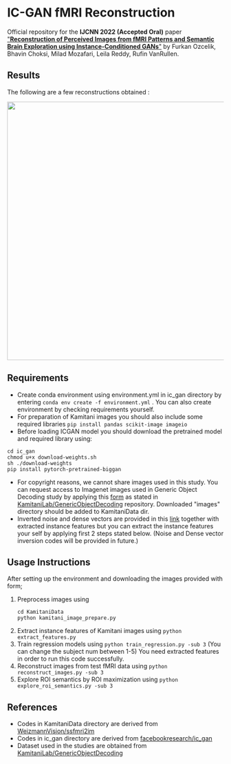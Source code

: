 # IC-GAN fMRI Reconstruction

Official repository for the **IJCNN 2022 (Accepted Oral)** paper ["**Reconstruction of Perceived Images from fMRI Patterns and Semantic Brain Exploration using Instance-Conditioned GANs**"](https://arxiv.org/abs/2202.12692) by Furkan Ozcelik, Bhavin Choksi, Milad Mozafari, Leila Reddy, Rufin VanRullen.


## Results
The following are a few reconstructions obtained : 
<p align="center"><img src="./figures/Reconstructions.png" width="600" ></p>


## Requirements
- Create conda environment using environment.yml in ic_gan directory by entering `conda env create -f environment.yml` . You can also create environment by checking requirements yourself. 
- For preparation of Kamitani images you should also include some required libraries `pip install pandas scikit-image imageio `
- Before loading ICGAN model you should download the pretrained model and required library using:
```
cd ic_gan
chmod u+x download-weights.sh
sh ./download-weights
pip install pytorch-pretrained-biggan
```
- For copyright reasons, we cannot share images used in this study. You can request access to Imagenet images used in Generic Object Decoding study by applying this [form](https://forms.gle/ujvA34948Xg49jdn9) as stated in [KamitaniLab/GenericObjectDecoding](https://github.com/KamitaniLab/GenericObjectDecoding) repository. Downloaded "images" directory should be added to KamitaniData dir.
- Inverted noise and dense vectors are provided in this [link](https://drive.google.com/file/d/13H_onuCqnexpINDuusraN2jB0asgDo-n/view?usp=sharing) together with extracted instance features but you can extract the instance features your self by applying first 2 steps stated below. (Noise and Dense vector inversion codes will be provided in future.)

## Usage Instructions
After setting up the environment and downloading the images provided with form;
1.  Preprocess images using 
	```
	cd KamitaniData 
	python kamitani_image_prepare.py
	```
2.  Extract instance features of Kamitani images using 
`python extract_features.py`
3. Train regression models using 
`python train_regression.py -sub 3`
(You can change the subject num between 1-5)
You need extracted features in order to run this code successfully.
4. Reconstruct images from test fMRI data using
`python reconstruct_images.py -sub 3`
5. Explore ROI semantics by ROI maximization using
`python explore_roi_semantics.py -sub 3`



## References
- Codes in KamitaniData directory are derived from [WeizmannVision/ssfmri2im](https://github.com/WeizmannVision/ssfmri2im)
- Codes in ic_gan directory are derived from [facebookresearch/ic_gan](https://github.com/facebookresearch/ic_gan)
- Dataset used in the studies are obtained from [KamitaniLab/GenericObjectDecoding](https://github.com/KamitaniLab/GenericObjectDecoding)
